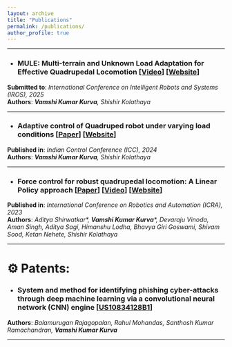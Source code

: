 ```yaml
---
layout: archive
title: "Publications"
permalink: /publications/
author_profile: true
---
```

---------------------------------

- ### **MULE: Multi-terrain and Unknown Load Adaptation for Effective Quadrupedal Locomotion**  [[Video](https://www.youtube.com/watch?v=bJhk0-6y8XE)] [[Website](https://www.stochlab.com/MULE/)]
**Submitted to**: _International Conference on Intelligent Robots and Systems (IROS), 2025_ \
**Authors**: ___Vamshi Kumar Kurva__, Shishir Kolathaya_

---------------------------------

- ### **Adaptive control of Quadruped robot under varying load conditions** [[Paper](https://ieeexplore.ieee.org/document/10883701?denied=)] [[Website](https://www.stochlab.com/AdaptiveMPC/)] 
**Published in**: _Indian Control Conference (ICC), 2024_ \
**Authors**: ___Vamshi Kumar Kurva__, Shishir Kolathaya_

---------------------------------

- ### **Force control for robust quadrupedal locomotion: A Linear Policy approach** [[Paper](https://ieeexplore.ieee.org/document/10161080)] [[Video](https://youtu.be/k89QdImcqdo?feature=shared)] [[Website](https://www.stochlab.com/projects/LinPolForceControlQuad.html)] 
**Published in**: _International Conference on Robotics and Automation (ICRA), 2023_ \
**Authors**: _Aditya Shirwatkar*, __Vamshi Kumar Kurva__*, Devaraju Vinoda, Aman Singh, Aditya Sagi, Himanshu Lodha, Bhavya Giri Goswami, Shivam Sood, Ketan Nehete, Shishir Kolathaya_

--------------------------------

# ⚙ Patents:
- ### **System and method for identifying phishing cyber-attacks through deep machine learning via a convolutional neural network (CNN) engine** [[US10834128B1](https://patents.google.com/patent/US10834128B1/en)]
**Authors**: _Balamurugan Rajagopalan, Rahul Mohandas, Santhosh Kumar Ramachandran, __Vamshi Kumar Kurva___

---------------------------------
